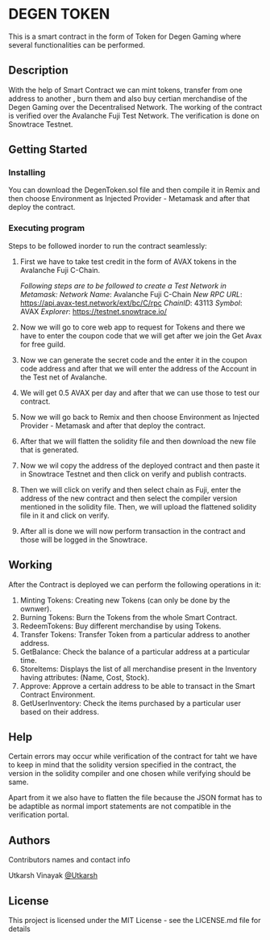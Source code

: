 # DEGEN TOKEN

This is a smart contract in the form of Token for Degen Gaming where several functionalities can be performed.

## Description

With the help of Smart Contract we can mint tokens, transfer from one address to another , burn them and also buy certian merchandise of the Degen Gaming over the Decentralised Network. The working of the contract is verified over the Avalanche Fuji Test Network. The verification is done on Snowtrace Testnet.

## Getting Started

### Installing

You can download the DegenToken.sol file and then compile it in Remix and then choose Environment as Injected Provider - Metamask and after that deploy the contract.

### Executing program

Steps to be followed inorder to run the contract seamlessly:

1. First we have to take test credit in the form of AVAX tokens in the Avalanche Fuji C-Chain.

   *Following steps are to be followed to create a Test Network in Metamask:*
   *Network Name*: Avalanche Fuji C-Chain
   *New RPC URL*: https://api.avax-test.network/ext/bc/C/rpc
   *ChainID*: 43113
   *Symbol*: AVAX
   *Explorer*: https://testnet.snowtrace.io/

2. Now we will go to core web app to request for Tokens and there we have to enter the coupon code that we will get after we join the Get Avax for free guild.
   
3. Now we can generate the secret code and the enter it in the coupon code address and after that we will enter the address of the Account in the Test net of Avalanche.
   
4. We will get 0.5 AVAX per day and after that we can use those to test our contract.

5. Now we will go back to Remix and then choose Environment as Injected Provider - Metamask and after that deploy the contract.

6. After that we will flatten the solidity file and then download the new file that is generated.

7. Now we wil copy the address of the deployed contract and then paste it in Snowtrace Testnet and then click on verify and publish contracts.

8. Then we will click on verify and then select chain as Fuji, enter the address of the new contract and then select the compiler version mentioned in the solidity file. Then, we will upload the flattened solidity file in it and click on verify.

9. After all is done we will now perform transaction in the contract and those will be logged in the Snowtrace.


## Working

After the Contract is deployed we can perform the following operations in it:

1. Minting Tokens: Creating new Tokens (can only be done by the ownwer).
2. Burning Tokens: Burn the Tokens from the whole Smart Contract.
3. RedeemTokens: Buy different merchandise by using Tokens.
4. Transfer Tokens: Transfer Token from a particular address to another address.
5. GetBalance: Check the balance of a particular address at a particular time.
6. StoreItems: Displays the list of all merchandise present in the Inventory having attributes: (Name, Cost, Stock).
7. Approve: Approve a certain address to be able to transact in the Smart Contract Environment.
8. GetUserInventory: Check the items purchased by a particular user based on their address.

## Help

Certain errors may occur while verification of the contract for taht we have to keep in mind that the solidity version specified in the contract, the version in the solidity compiler and one chosen while verifying should be same.

Apart from it we also have to flatten the file because the JSON format has to be adaptible as normal import statements are not compatible in the verification portal.

## Authors

Contributors names and contact info

Utkarsh Vinayak
[@Utkarsh]([https://www.linkedin.com/in/utkarsh-vinayak-304239212/])


## License

This project is licensed under the MIT License - see the LICENSE.md file for details
